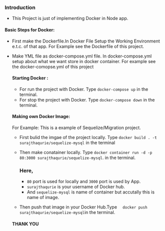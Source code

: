 ### Introduction
- This Project is just of implementing Docker in Node app.

#### Basic Steps for Docker:
- First make the Dockerfile.In Docker File Setup the Working Environment e.t.c. of that app.
   For Example see the Dockerfile of this project.
- Make YML file as docker-compose.yml file. In docker-compose.yml setup about what we want store in docker container.
  For example see the docker-comopse.yml of  this project
  
  #### Starting Docker :
  - For run the project with Docker. Type 
  ``` docker-compose up ```  in the terminal.
  - For stop the project with Docker. Type 
  ``` docker-compose down ```  in the terminal.
   
  #### Making own Docker Image:
  For Example: This is a example of Sequelize/Migration project.
  - First bulid the imgae of the project locally. Type
  ```docker build . -t surajthaqurie/sequelize-mysql``` in the terminal
  - Then make conatainer locally. Type
  ```docker container run -d -p 80:3000 surajthaqurie/sequelize-mysql```.
    in the terminal. 
    ###  Here,
     - ```80``` port is used for locally and ```3000``` port is used by App.
     - ```surajthaqurie``` is your username of Docker hub.
     - And ```sequelize-mysql``` is name of container but accutally this is name of image.
    
   - Then push that image in your Docker Hub.Type
     ```  docker push surajthaqurie/sequelize-mysql```in the terminal.
    
  
  
   #### THANK YOU
